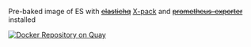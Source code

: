 Pre-baked image of ES with ~~[elastichq](http://www.elastichq.org/)~~ [X-pack](https://www.elastic.co/downloads/x-pack) and ~~[prometheus-exporter](https://github.com/vvanholl/elasticsearch-prometheus-exporter)~~ installed

[![Docker Repository on Quay](https://quay.io/repository/evryfs/elasticsearch-docker/status "Docker Repository on Quay")](https://quay.io/repository/evryfs/elasticsearch-docker)
